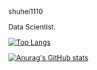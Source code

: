 shuhei1110

Data Scientist.

[![Top Langs](https://github-readme-stats.vercel.app/api/top-langs/?username=shuhei1110
)](https://github.com/anuraghazra/github-readme-stats)

[![Anurag's GitHub stats](https://github-readme-stats.vercel.app/api?username=shuhei1110
)](https://github.com/anuraghazra/github-readme-stats)
<!---
shuhei1110/shuhei1110 is a ✨ special ✨ repository because its `README.md` (this file) appears on your GitHub profile.
You can click the Preview link to take a look at your changes.
--->
